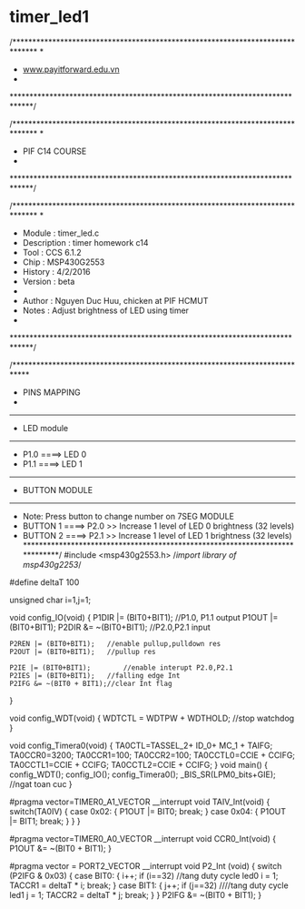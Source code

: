# timer_led1
/******************************************************************************
 *
 * www.payitforward.edu.vn
 *
 *****************************************************************************/

/******************************************************************************
 *
 * PIF C14 COURSE
 *
 *****************************************************************************/

/******************************************************************************
 *
 *	Module		: timer_led.c
 *	Description	: timer homework c14
 *  Tool		: CCS 6.1.2
 *	Chip		: MSP430G2553
 * 	History		: 4/2/2016
 *  Version     : beta
 *
 *	Author		: Nguyen Duc Huu, chicken at PIF HCMUT
 *	Notes		: Adjust brightness of LED using timer
 *
 *****************************************************************************/

 /****************************************************************************
 * PINS MAPPING
 *
 * ***************************************************************************
 * LED module
 * ***************************************************************************
 * P1.0	====> LED 0
 * P1.1	====> LED 1
  * ***************************************************************************
 * BUTTON MODULE
 * ***************************************************************************
 * Note: Press button to change number on 7SEG MODULE
 * BUTTON 1		====> P2.0 >> Increase 1 level of LED 0 brightness (32 levels)
 * BUTTON 2		====> P2.1 >> Increase 1 level of LED 1 brightness (32 levels)
 *****************************************************************************/
#include <msp430g2553.h>	/*import library of msp430g2253*/

#define deltaT 100

unsigned char i=1,j=1;

void config_IO(void)
{
	P1DIR |= (BIT0+BIT1);	//P1.0, P1.1 output
	P1OUT |= (BIT0+BIT1);
	P2DIR &= ~(BIT0+BIT1);	//P2.0,P2.1 input

	P2REN |= (BIT0+BIT1);	//enable pullup,pulldown res
	P2OUT |= (BIT0+BIT1);	//pullup res
	
	P2IE |= (BIT0+BIT1);		//enable interupt P2.0,P2.1
	P2IES |= (BIT0+BIT1);	//falling edge Int
	P2IFG &= ~(BIT0 + BIT1);//clear Int flag
}

void config_WDT(void)
{
	WDTCTL = WDTPW + WDTHOLD;  //stop watchdog
}

void config_Timera0(void)
{
	TA0CTL=TASSEL_2+ ID_0+ MC_1 + TAIFG;
	TA0CCR0=3200;
	TA0CCR1=100;
	TA0CCR2=100;
	TA0CCTL0=CCIE + CCIFG;
	TA0CCTL1=CCIE + CCIFG;
	TA0CCTL2=CCIE + CCIFG;
}
void main()
{
	config_WDT();
	config_IO();
	config_Timera0();
	_BIS_SR(LPM0_bits+GIE); //ngat toan cuc
}

#pragma vector=TIMER0_A1_VECTOR
__interrupt void TAIV_Int(void)
{
	switch(TA0IV)
	{
		case 0x02:
		{
		P1OUT |= BIT0;
		break;
		}
		case 0x04:
		{
		P1OUT |= BIT1;
		break;
		}
	}
}

#pragma vector=TIMER0_A0_VECTOR
__interrupt void CCR0_Int(void)
{
	P1OUT &= ~(BIT0 + BIT1);
}

#pragma vector = PORT2_VECTOR
__interrupt void P2_Int (void)
{
	switch (P2IFG & 0x03)
	{
		case BIT0:
		{
			i++;
			if (i==32) //tang duty cycle led0
				i = 1;
			TACCR1 = deltaT * i;
			break;
		}
		case BIT1:
		{
			j++;
			if (j==32)	////tang duty cycle led1
				j = 1;
			TACCR2 = deltaT * j;
			break;
		}
	}
	P2IFG &= ~(BIT0 + BIT1);
}

